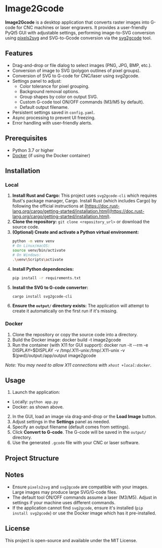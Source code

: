 # Image2Gcode

**Image2Gcode** is a desktop application that converts raster images into G-code for CNC machines or laser engravers. It provides a user-friendly PyQt5 GUI with adjustable settings, performing image-to-SVG conversion using [pixels2svg](https://pypi.org/project/pixels2svg/) and SVG-to-Gcode conversion via the [svg2gcode](https://pypi.org/project/svg2gcode/) tool.

## Features

- Drag-and-drop or file dialog to select images (PNG, JPG, BMP, etc.).
- Conversion of image to SVG (polygon outlines of pixel groups).
- Conversion of SVG to G-code for CNC/laser using svg2gcode.
- Settings panel to adjust:
  - Color tolerance for pixel grouping.
  - Background removal options.
  - Group shapes by color on output SVG.
  - Custom G-code tool ON/OFF commands (M3/M5 by default).
  - Default output filename.
- Persistent settings saved in `config.yaml`.
- Async processing to prevent UI freezing.
- Error handling with user-friendly alerts.

## Prerequisites

- Python 3.7 or higher
- [Docker](https://www.docker.com/) (if using the Docker container)

## Installation

### Local

1. **Install Rust and Cargo:** This project uses `svg2gcode-cli` which requires Rust's package manager, Cargo. Install Rust (which includes Cargo) by following the official instructions at [https://doc.rust-lang.org/cargo/getting-started/installation.html](https://doc.rust-lang.org/cargo/getting-started/installation.html).
2. **Clone the repository:** `git clone <repository_url>` or download the source code.
3. **(Optional) Create and activate a Python virtual environment:**
   ```bash
   python -m venv venv
   # On Linux/macOS:
   source venv/bin/activate
   # On Windows:
   .\venv\Scripts\activate
   ```
4. **Install Python dependencies:**
   ```bash
   pip install -r requirements.txt
   ```
5. **Install the SVG to G-code converter:**
   ```bash
   cargo install svg2gcode-cli
   ```
6. **Ensure the `output/` directory exists:** The application will attempt to create it automatically on the first run if it's missing.

### Docker

1. Clone the repository or copy the source code into a directory.
2. Build the Docker image: docker build -t image2gcode
3. Run the container (with X11 for GUI support):
docker run -it --rm
-e DISPLAY=$DISPLAY
-v /tmp/.X11-unix:/tmp/.X11-unix
-v $(pwd)/output:/app/output
image2gcode

*Note: You may need to allow X11 connections with `xhost +local:docker`.*

## Usage

1. Launch the application:
- Locally: `python app.py`
- Docker: as shown above.
2. In the GUI, load an image via drag-and-drop or the **Load Image** button.
3. Adjust settings in the **Settings** panel as needed.
4. Specify an output filename (default comes from settings).
5. Click **Convert to G-code**. The G-code will be saved in the `output/` directory.
6. Use the generated `.gcode` file with your CNC or laser software.

## Project Structure


## Notes

- Ensure `pixels2svg` and `svg2gcode` are compatible with your images. Large images may produce large SVG/G-code files.
- The default tool ON/OFF commands assume a laser (M3/M5). Adjust in settings if your machine uses different commands.
- If the application cannot find `svg2gcode`, ensure it's installed (`pip install svg2gcode`) or use the Docker image which has it pre-installed.

## License

This project is open-source and available under the MIT License.